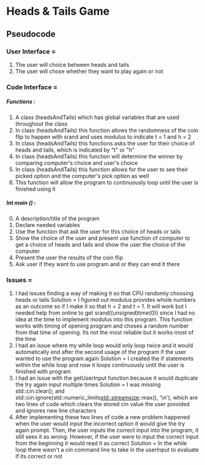 # Heads & Tails Game

## Pseudocode

### User Interface =

1. The user will choice between heads and tails
2. The user will chose whether they want to play again or not

### Code Interface =

##### Functions :

1. A class (headsAndTails) which has global variables that are used throughout the class
2. In class (headsAndTails) this function allows the randomness of the coin flip to happen with srand and uses modulus to indicate t = 1 and h = 2
3. In class (headsAndTails) this functions asks the user for their choice of heads and tails, which is indicated by "t" or "h"
4. In class (headsAndTails) this function will determine the winner by comparing computer's choice and user's choice
5. In class (headsAndTails) this function allows for the user to see their picked option and the computer's pick option as well
6. This function will allow the program to continuously loop until the user is finished using it

##### Int main () :

0. A description/title of the program
1. Declare needed variables
2. Use the function that ask the user for this choice of heads or tails
3. Show the choice of the user and present use function of computer to get a choice of heads and tails and show the user the choice of the computer
4. Present the user the results of the coin flip
5. Ask user if they want to use program and or they can end it there

### Issues =

1. I had issues finding a way of making it so that CPU randomly choosing heads or tails
   Solution = I figured out modulus provides whole numbers as an outcome so if I make it so that h = 2 and t = 1. It will work but I needed help from online to get srand((unsigned)time(0)) since I had no idea at the time to implement modulus into this program. This function works with timing of opening program and choses a random number from that time of opening. Its not the most reliable but it works most of the time
2. I had an issue where my while loop would only loop twice and it would automatically end after the second usage of the program if the user wanted to use the program again
   Solution = I created the if statements within the while loop and now it loops continuously until the user is finished with program
3. I had an issue with the getUserInput function because it would duplicate the try again input multiple times
   Solution = I was missing std::cin.clear(); and std::cin.ignore(std::numeric_limits<std::streamsize>::max(), '\n'), which are two lines of code which clears the stored cin value the user provided and ignores new line characters
4. After implementing these two lines of code a new problem happened when the user would input the incorrect option it would give the try again prompt. Then, the user inputs the correct input into the program, it still sees it as wrong. However, if the user were to input the correct input from the beginning it would read it as correct
   Solution = In the while loop there wasn't a cin command line to take in the userInput to evaluate if its correct or not 
